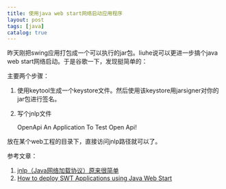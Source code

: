 ```yaml
---
title: 使用java web start网络启动应用程序
layout: post
tags: [java]
catalog: true
---
```



昨天刚把swing应用打包成一个可以执行的jar包。liuhe说可以更进一步搞个java web start网络启动。于是谷歌一下，发现挺简单的：

主要两个步骤：

1) 使用keytool生成一个keystore文件。然后使用该keystore用jarsigner对你的jar包进行签名。

2) 写个jnlp文件

     <?xml version="1.0" encoding="UTF-8"?>
     <jnlp codebase="http://10.6.223.106:9200/" name="OpenApiTestTool" href="http://10.6.223.106:9200/swing.jnlp">
          <information>
               <title>Open Api Test</title>
               <vendor>OpenApi</vendor>
               <offline-allowed />
               <description>An Application To Test Open Api!</description>
          </information>
          <application-desc main-class="me.arganzheng.study.api.ui.ApiTestUI" />
          <security>
               <all-permissions />
          </security>
          <resources>
               <j2se version="1.4+" />
               <jar href="me.arganzheng.study.api.util.jar" />
          </resources>
     </jnlp>

放在某个web工程的目录下，直接访问jnlp路径就可以了。

参考文章： 

1. [jnlp（Java网络加载协议）原来很简单](http://blog.csdn.net/zmxj/article/details/297649)
2. [How to deploy SWT Applications using Java Web Start](http://www.eclipse.org/swt/jws/)

